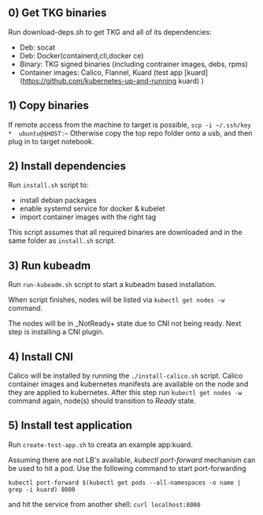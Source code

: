 ## 0) Get TKG binaries

Run download-deps.sh to get TKG and all of its dependencies:
- Deb: socat
- Deb: Docker(containerd,cli,docker ce)
- Binary: TKG signed binaries (including contrainer images, debs, rpms)
- Container images: Calico, Flannel, Kuard (test app [kuard](https://github.com/kubernetes-up-and-running kuard) )


## 1) Copy binaries 
If remote access from the machine to target is possible,
 ``` scp -i ~/.ssh/key *  ubuntu@$HOST:~ ```
Otherwise copy the top repo folder onto a usb, and then plug in to target notebook.

 ## 2) Install dependencies
Run ```install.sh``` script to:
- install debian packages
- enable systemd service for docker & kubelet
- import container images with the right tag

This script assumes that all required binaries are downloaded and in the same folder as `install.sh` script.

## 3) Run kubeadm

Run ```run-kubeadm.sh``` script to start a kubeadm based installation.

When script finishes, nodes will be listed via  ```kubectl get nodes -w``` command.

The nodes will be in _NotReady+ state due to CNI not being ready. Next step is installing a CNI plugin.

## 4) Install CNI

Calico will be installed by running the ```./install-calico.sh``` script.
Calico container images and kubernetes manifests are available on the node and they are applied to kubernetes.
After this step run ```kubectl get nodes -w``` command again, node(s) should transition to _Ready_ state.

## 5) Install test application

Run ```create-test-app.sh``` to creata an example app:kuard. 

Assuming there are not LB's available, *kubectl port-forward* mechanism can be used to hit a pod.
Use the following command to start port-forwarding
```
kubectl port-forward $(kubectl get pods --all-namespaces -o name | grep -i kuard) 8080
```
and hit the service from another shell:
 ```curl localhost:8080```